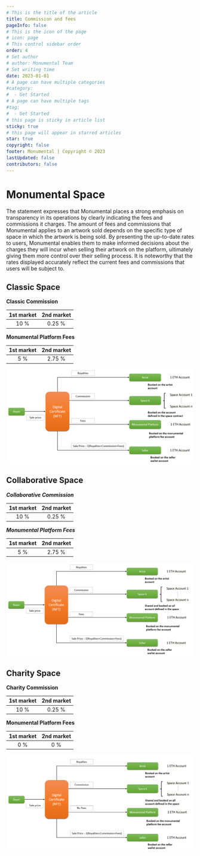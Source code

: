 ```yaml
---
# This is the title of the article
title: Commission and fees
pageInfo: false
# This is the icon of the page
# icon: page
# This control sidebar order
order: 4
# Set author
# author: Monumental Team
# Set writing time
date: 2023-01-01
# A page can have multiple categories
#category:
#  - Get Started
# A page can have multiple tags
#tag:
#  - Get Started
# this page is sticky in article list
sticky: true
# this page will appear in starred articles
star: true
copyright: false
footer: Monumental | Copyright © 2023
lastUpdated: false
contributors: false
---
```


# Monumental Space
The statement expresses that Monumental places a strong emphasis on transparency in its operations by clearly indicating the fees and commissions it charges. The amount of fees and commissions that Monumental applies to an artwork sold depends on the specific type of space in which the artwork is being sold. By presenting the up-to-date rates to users, Monumental enables them to make informed decisions about the charges they will incur when selling their artwork on the platform, ultimately giving them more control over their selling process. It is noteworthy that the rates displayed accurately reflect the current fees and commissions that users will be subject to.

## Classic Space

**Classic Commission**

| 1st market| 2nd market|
|:-----:|:-----:|
| 10 % | 0.25 % |

**Monumental Platform Fees**

| 1st market| 2nd market|
|:-----:|:-----:|
| 5 % | 2.75 % |

![Space Classic](/spaceClassic.png)


## Collaborative Space


***Collaborative Commission***

| 1st market| 2nd market|
|:-----:|:-----:|
| 10 % | 0.25 % |

***Monumental Platform Fees***

| 1st market| 2nd market|
|:-----:|:-----:|
| 5 % | 2.75 % |


![Space Collaborative](/spaceCollaborative.png)


## Charity Space

**Charity Commission**

| 1st market| 2nd market|
|:-----:|:-----:|
| 10 % | 0.25 % |

**Monumental Platform Fees**

| 1st market| 2nd market|
|:-----:|:-----:|
| 0 % | 0 % |

![Space Charity](/spaceCharity.png)
